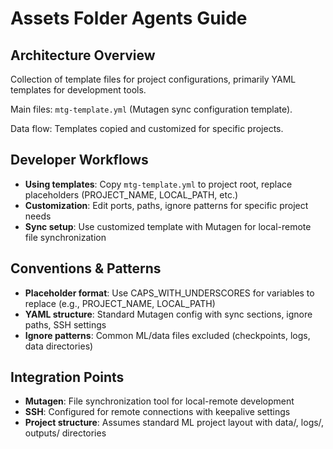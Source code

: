 # Assets Folder Agents Guide

## Architecture Overview

Collection of template files for project configurations, primarily YAML templates for development tools.

Main files: `mtg-template.yml` (Mutagen sync configuration template).

Data flow: Templates copied and customized for specific projects.

## Developer Workflows

- **Using templates**: Copy `mtg-template.yml` to project root, replace placeholders (PROJECT_NAME, LOCAL_PATH, etc.)
- **Customization**: Edit ports, paths, ignore patterns for specific project needs
- **Sync setup**: Use customized template with Mutagen for local-remote file synchronization

## Conventions & Patterns

- **Placeholder format**: Use CAPS_WITH_UNDERSCORES for variables to replace (e.g., PROJECT_NAME, LOCAL_PATH)
- **YAML structure**: Standard Mutagen config with sync sections, ignore paths, SSH settings
- **Ignore patterns**: Common ML/data files excluded (checkpoints, logs, data directories)

## Integration Points

- **Mutagen**: File synchronization tool for local-remote development
- **SSH**: Configured for remote connections with keepalive settings
- **Project structure**: Assumes standard ML project layout with data/, logs/, outputs/ directories